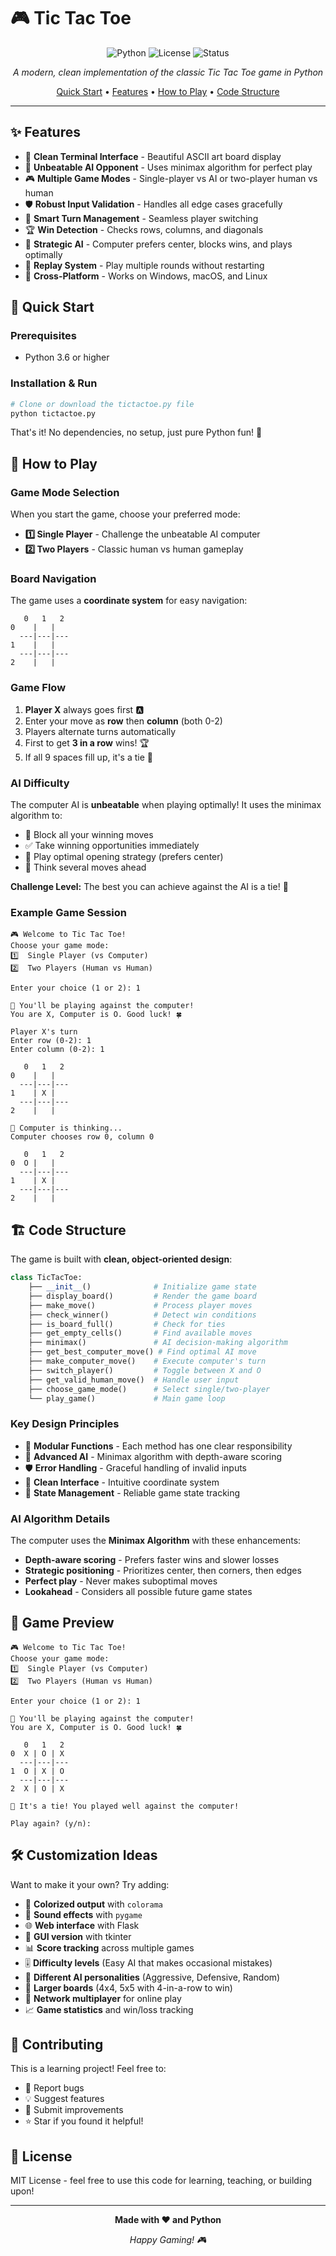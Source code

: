 # 🎮 Tic Tac Toe

<div align="center">

![Python](https://img.shields.io/badge/python-v3.6+-blue.svg)
![License](https://img.shields.io/badge/license-MIT-green.svg)
![Status](https://img.shields.io/badge/status-active-success.svg)

*A modern, clean implementation of the classic Tic Tac Toe game in Python*

[Quick Start](#-quick-start) • [Features](#-features) • [How to Play](#-how-to-play) • [Code Structure](#-code-structure)

</div>

---

## ✨ Features

- 🎯 **Clean Terminal Interface** - Beautiful ASCII art board display
- 🤖 **Unbeatable AI Opponent** - Uses minimax algorithm for perfect play
- 🎮 **Multiple Game Modes** - Single-player vs AI or two-player human vs human
- 🛡️ **Robust Input Validation** - Handles all edge cases gracefully  
- 🔄 **Smart Turn Management** - Seamless player switching
- 🏆 **Win Detection** - Checks rows, columns, and diagonals
- 🧠 **Strategic AI** - Computer prefers center, blocks wins, and plays optimally
- 🎪 **Replay System** - Play multiple rounds without restarting
- 📱 **Cross-Platform** - Works on Windows, macOS, and Linux

## 🚀 Quick Start

### Prerequisites
- Python 3.6 or higher

### Installation & Run
```bash
# Clone or download the tictactoe.py file
python tictactoe.py
```

That's it! No dependencies, no setup, just pure Python fun! 🐍

## 🎯 How to Play

### Game Mode Selection
When you start the game, choose your preferred mode:
- **1️⃣ Single Player** - Challenge the unbeatable AI computer
- **2️⃣ Two Players** - Classic human vs human gameplay

### Board Navigation
The game uses a **coordinate system** for easy navigation:

```
   0   1   2
0    |   |   
  ---|---|---
1    |   |   
  ---|---|---
2    |   |   
```

### Game Flow
1. **Player X** always goes first 🅰️
2. Enter your move as **row** then **column** (both 0-2)
3. Players alternate turns automatically
4. First to get **3 in a row** wins! 🏆
5. If all 9 spaces fill up, it's a tie 🤝

### AI Difficulty
The computer AI is **unbeatable** when playing optimally! It uses the minimax algorithm to:
- 🚫 Block all your winning moves
- ✅ Take winning opportunities immediately  
- 🎯 Play optimal opening strategy (prefers center)
- 🧠 Think several moves ahead

**Challenge Level:** The best you can achieve against the AI is a tie! 🤝

### Example Game Session
```
🎮 Welcome to Tic Tac Toe!
Choose your game mode:
1️⃣  Single Player (vs Computer)
2️⃣  Two Players (Human vs Human)

Enter your choice (1 or 2): 1

🤖 You'll be playing against the computer!
You are X, Computer is O. Good luck! 🍀

Player X's turn
Enter row (0-2): 1
Enter column (0-2): 1

   0   1   2
0    |   |   
  ---|---|---
1    | X |   
  ---|---|---
2    |   |   

🤖 Computer is thinking...
Computer chooses row 0, column 0

   0   1   2
0  O |   |   
  ---|---|---
1    | X |   
  ---|---|---
2    |   |   
```

## 🏗️ Code Structure

The game is built with **clean, object-oriented design**:

```python
class TicTacToe:
    ├── __init__()              # Initialize game state
    ├── display_board()         # Render the game board
    ├── make_move()             # Process player moves
    ├── check_winner()          # Detect win conditions
    ├── is_board_full()         # Check for ties
    ├── get_empty_cells()       # Find available moves
    ├── minimax()               # AI decision-making algorithm
    ├── get_best_computer_move() # Find optimal AI move
    ├── make_computer_move()    # Execute computer's turn
    ├── switch_player()         # Toggle between X and O
    ├── get_valid_human_move()  # Handle user input
    ├── choose_game_mode()      # Select single/two-player
    └── play_game()             # Main game loop
```

### Key Design Principles
- 🧩 **Modular Functions** - Each method has one clear responsibility
- 🤖 **Advanced AI** - Minimax algorithm with depth-aware scoring
- 🛡️ **Error Handling** - Graceful handling of invalid inputs
- 🎨 **Clean Interface** - Intuitive coordinate system
- 🔄 **State Management** - Reliable game state tracking

### AI Algorithm Details
The computer uses the **Minimax Algorithm** with these enhancements:
- **Depth-aware scoring** - Prefers faster wins and slower losses
- **Strategic positioning** - Prioritizes center, then corners, then edges
- **Perfect play** - Never makes suboptimal moves
- **Lookahead** - Considers all possible future game states

## 🎨 Game Preview

```
🎮 Welcome to Tic Tac Toe!
Choose your game mode:
1️⃣  Single Player (vs Computer)
2️⃣  Two Players (Human vs Human)

Enter your choice (1 or 2): 1

🤖 You'll be playing against the computer!
You are X, Computer is O. Good luck! 🍀

   0   1   2
0  X | O | X 
  ---|---|---
1  O | X | O 
  ---|---|---
2  X | O | X 

🤝 It's a tie! You played well against the computer!

Play again? (y/n): 
```

## 🛠️ Customization Ideas

Want to make it your own? Try adding:

- 🎨 **Colorized output** with `colorama`
- 🎵 **Sound effects** with `pygame`
- 🌐 **Web interface** with Flask
- 📱 **GUI version** with tkinter
- 📊 **Score tracking** across multiple games
- 🎚️ **Difficulty levels** (Easy AI that makes occasional mistakes)
- 🤖 **Different AI personalities** (Aggressive, Defensive, Random)
- 🎯 **Larger boards** (4x4, 5x5 with 4-in-a-row to win)
- 👥 **Network multiplayer** for online play
- 📈 **Game statistics** and win/loss tracking

## 🤝 Contributing

This is a learning project! Feel free to:
- 🐛 Report bugs
- 💡 Suggest features  
- 🔧 Submit improvements
- ⭐ Star if you found it helpful!

## 📄 License

MIT License - feel free to use this code for learning, teaching, or building upon!

---

<div align="center">

**Made with ❤️ and Python**

*Happy Gaming! 🎮*

</div>